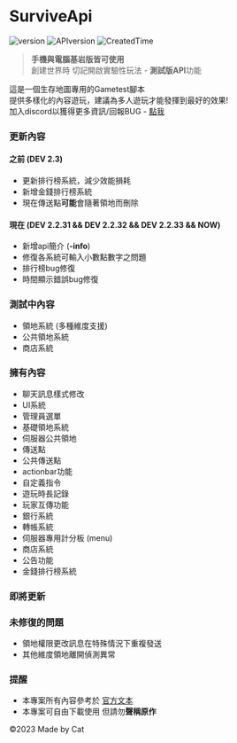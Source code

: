 # SurviveApi
![version](https://img.shields.io/badge/Version-Dev--2.2.34-blue)
![APIversion](https://img.shields.io/badge/API--Supported--Version-Bedrock--1.19.70~1.19.73+-brightgreen)
![CreatedTime](https://img.shields.io/badge/Created--Time-2023--2%2F25-orange)

> **手機與電腦基岩版皆可使用**\
> 創建世界時 切記開啟實驗性玩法 - **測試版API**功能

這是一個生存地圖專用的Gametest腳本\
提供多樣化的內容遊玩，建議為多人遊玩才能發揮到最好的效果!\
加入discord以獲得更多資訊/回報BUG - [點我](https://discord.gg/cyx5GCgu2B)

### 更新內容
#### 之前 (DEV 2.3)
- 更新排行榜系統，減少效能損耗
- 新增金錢排行榜系統
- 現在傳送點**可能**會隨著領地而刪除


#### 現在 (DEV 2.2.31 && DEV 2.2.32 && DEV 2.2.33 && NOW)
- 新增api簡介 (**-info**)
- 修復各系統可輸入小數點數字之問題
- 排行榜bug修復
- 時間顯示錯誤bug修復

### 測試中內容
- 領地系統 (多種維度支援)
- 公共領地系統
- 商店系統

### 擁有內容
- 聊天訊息樣式修改
- UI系統
- 管理員選單
- 基礎領地系統
- 伺服器公共領地
- 傳送點
- 公共傳送點
- actionbar功能
- 自定義指令
- 遊玩時長記錄
- 玩家互傳功能
- 銀行系統
- 轉帳系統
- 伺服器專用計分板 (menu)
- 商店系統
- 公告功能
- 金錢排行榜系統
### 即將更新
### 未修復的問題
- 領地權限更改訊息在特殊情況下重複發送
- 其他維度領地離開偵測異常
### 提醒
- 本專案所有內容參考於 [官方文本](https://learn.microsoft.com/en-us/minecraft/creator/scriptapi/)
- 本專案可自由下載使用 但請勿**聲稱原作**

©2023 Made by Cat